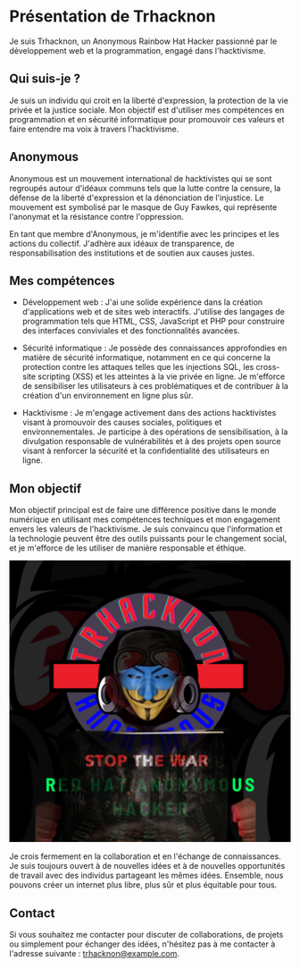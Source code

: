 # Présentation de Trhacknon

Je suis Trhacknon, un Anonymous Rainbow Hat Hacker passionné par le développement web et la programmation, engagé dans l'hacktivisme.

## Qui suis-je ?

Je suis un individu qui croit en la liberté d'expression, la protection de la vie privée et la justice sociale. Mon objectif est d'utiliser mes compétences en programmation et en sécurité informatique pour promouvoir ces valeurs et faire entendre ma voix à travers l'hacktivisme.

## Anonymous

Anonymous est un mouvement international de hacktivistes qui se sont regroupés autour d'idéaux communs tels que la lutte contre la censure, la défense de la liberté d'expression et la dénonciation de l'injustice. Le mouvement est symbolisé par le masque de Guy Fawkes, qui représente l'anonymat et la résistance contre l'oppression.

En tant que membre d'Anonymous, je m'identifie avec les principes et les actions du collectif. J'adhère aux idéaux de transparence, de responsabilisation des institutions et de soutien aux causes justes.

## Mes compétences

- Développement web : J'ai une solide expérience dans la création d'applications web et de sites web interactifs. J'utilise des langages de programmation tels que HTML, CSS, JavaScript et PHP pour construire des interfaces conviviales et des fonctionnalités avancées.

- Sécurité informatique : Je possède des connaissances approfondies en matière de sécurité informatique, notamment en ce qui concerne la protection contre les attaques telles que les injections SQL, les cross-site scripting (XSS) et les atteintes à la vie privée en ligne. Je m'efforce de sensibiliser les utilisateurs à ces problématiques et de contribuer à la création d'un environnement en ligne plus sûr.

- Hacktivisme : Je m'engage activement dans des actions hacktivistes visant à promouvoir des causes sociales, politiques et environnementales. Je participe à des opérations de sensibilisation, à la divulgation responsable de vulnérabilités et à des projets open source visant à renforcer la sécurité et la confidentialité des utilisateurs en ligne.

## Mon objectif

Mon objectif principal est de faire une différence positive dans le monde numérique en utilisant mes compétences techniques et mon engagement envers les valeurs de l'hacktivisme. Je suis convaincu que l'information et la technologie peuvent être des outils puissants pour le changement social, et je m'efforce de les utiliser de manière responsable et éthique.

![Image Trhacknon](trkn.png)

Je crois fermement en la collaboration et en l'échange de connaissances. Je suis toujours ouvert à de nouvelles idées et à de nouvelles opportunités de travail avec des individus partageant les mêmes idées. Ensemble, nous pouvons créer un internet plus libre, plus sûr et plus équitable pour tous.

## Contact

Si vous souhaitez me contacter pour discuter de collaborations, de projets ou simplement pour échanger des idées, n'hésitez pas à me contacter à l'adresse suivante : [trhacknon@example.com](mailto:trhacknon@example.com).
